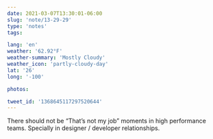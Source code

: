 ```yaml
---
date: 2021-03-07T13:30:01-06:00
slug: 'note/13-29-29'
type: 'notes'
tags:

lang: 'en'
weather: '62.92°F'
weather-summary: 'Mostly Cloudy'
weather_icon: 'partly-cloudy-day'
lat: '26'
long: '-100'

photos:

tweet_id: '1368645117297520644'
---
```

There should not be “That’s not my job” moments in high performance teams. 
Specially in designer / developer relationships. 